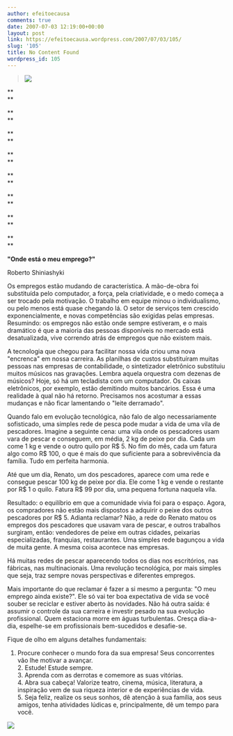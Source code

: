 ```yaml
---
author: efeitoecausa
comments: true
date: 2007-07-03 12:19:00+00:00
layout: post
link: https://efeitoecausa.wordpress.com/2007/07/03/105/
slug: '105'
title: No Content Found
wordpress_id: 105
---
```


>[![](http://efeitoecausa.files.wordpress.com/2007/07/novagas.jpg?w=300)](http://efeitoecausa.files.wordpress.com/2007/07/novagas.jpg)  


**  
**

**  
**

**  
**

**  
**

**  
**

**  
**

**  
**

**  
**

**"Onde          está o meu emprego?"**

Roberto Shiniashyki  


      

Os empregos estão          mudando de característica. A mão-de-obra foi substituída          pelo computador, a força, pela criatividade, e o medo começa          a ser trocado pela motivação. O trabalho em equipe minou          o individualismo, ou pelo menos está quase chegando lá.          O setor de serviços tem crescido exponencialmente, e novas competências          são exigidas pelas empresas. Resumindo: os empregos não          estão onde sempre estiveram, e o mais dramático é          que a maioria das pessoas disponíveis no mercado está desatualizada,          vive correndo atrás de empregos que não existem mais.

      

A tecnologia que chegou          para facilitar nossa vida criou uma nova "encrenca" em nossa          carreira. As planilhas de custos substituíram muitas pessoas nas          empresas de contabilidade, o sintetizador eletrônico substituiu          muitos músicos nas gravações. Lembra aquela orquestra          com dezenas de músicos? Hoje, só há um tecladista          com um computador. Os caixas eletrônicos, por exemplo, estão          demitindo muitos bancários. Essa é uma realidade à          qual não há retorno. Precisamos nos acostumar a essas mudanças          e não ficar lamentando o "leite derramado".

      

Quando falo em evolução          tecnológica, não falo de algo necessariamente sofisticado,          uma simples rede de pesca pode mudar a vida de uma vila de pescadores.          Imagine a seguinte cena: uma vila onde os pescadores usam vara de pescar          e conseguem, em média, 2 kg de peixe por dia. Cada um come 1 kg          e vende o outro quilo por R$ 5. No fim do mês, cada um fatura algo          como R$ 100, o que é mais do que suficiente para a sobrevivência          da família. Tudo em perfeita harmonia.

      

Até que um          dia, Renato, um dos pescadores, aparece com uma rede e consegue pescar          100 kg de peixe por dia. Ele come 1 kg e vende o restante por R$ 1 o quilo.          Fatura R$ 99 por dia, uma pequena fortuna naquela vila.

      

Resultado: o equilíbrio          em que a comunidade vivia foi para o espaço. Agora, os compradores          não estão mais dispostos a adquirir o peixe dos outros pescadores          por R$ 5. Adianta reclamar? Não, a rede do Renato matou os empregos          dos pescadores que usavam vara de pescar, e outros trabalhos surgiram,          então: vendedores de peixe em outras cidades, peixarias especializadas,          franquias, restaurantes. Uma simples rede bagunçou a vida de muita          gente. A mesma coisa acontece nas empresas.

      

Há muitas redes          de pescar aparecendo todos os dias nos escritórios, nas fábricas,          nas multinacionais. Uma revolução tecnológica, por          mais simples que seja, traz sempre novas perspectivas e diferentes empregos.

      

Mais importante do          que reclamar é fazer a si mesmo a pergunta: "O meu emprego          ainda existe?". Ele só vai ter boa expectativa de vida se          você souber se reciclar e estiver aberto às novidades. Não          há outra saída: é assumir o controle da sua carreira          e investir pesado na sua evolução profissional. Quem estaciona          morre em águas turbulentas. Cresça dia-a-dia, espelhe-se          em profissionais bem-sucedidos e desafie-se.

      

Fique de olho em alguns          detalhes fundamentais:

      

1. Procure conhecer          o mundo fora da sua empresa! Seus concorrentes vão lhe motivar          a avançar.  
     2. Estude! Estude sempre.  
     3. Aprenda com as derrotas e comemore as suas vitórias.  
     4. Abra sua cabeça! Valorize teatro, cinema, música, literatura,          a inspiração vem de sua riqueza interior e de experiências          de vida.  
     5. Seja feliz, realize os seus sonhos, dê atenção          à sua família, aos seus amigos, tenha atividades lúdicas          e, principalmente, dê um tempo para você.  
     

      

[![](http://www2.uol.com.br/aprendiz/n_images/voltar.gif)](history.back())
